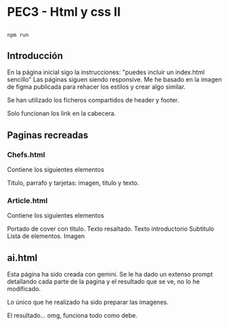 # PEC3 - Html y css II

##

```
npm run
```

## Introducción

En la página inicial sigo la instrucciones: "puedes incluir un index.html sencillo"
Las páginas siguen siendo responsive.
Me he basado en la imagen de figma publicada para rehacer los estilos y crear algo similar.

Se han utilizado los ficheros compartidos de header y footer.

Solo funcionan los link en la cabecera.

## Paginas recreadas

### Chefs.html

Contiene los siguientes elementos

Titulo, parrafo y tarjetas: imagen, titulo y texto.

### Article.html

Contiene los siguientes elementos

Portado de cover con titulo.
Texto resaltado.
Texto introductorio
Subtitulo
Lista de elementos.
Imagen

## ai.html

Esta página ha sido creada con gemini. Se le ha dado un extenso prompt detallando cada parte de la pagina y el resultado que se ve, no lo he modificado.

Lo único que he realizado ha sido preparar las imagenes.

El resultado... omg, funciona todo como debe.
